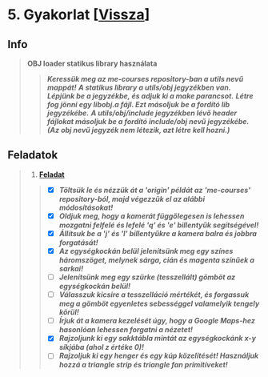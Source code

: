 # 5. Gyakorlat [[Vissza](https://github.com/OraveczJozsef/Miskolci_Egyetem/tree/main/Sz%C3%A1m%C3%ADt%C3%B3g%C3%A9pi%20Grafika/Gyakorlati%20Feladatok)]
## Info
> **OBJ loader statikus library használata**
> > ***Keressük meg az me-courses repository-ban a utils nevű mappát!***
> > ***A statikus library a utils/obj jegyzékben van.***
> > ***Lépjünk be a jegyzékbe, és adjuk ki a make parancsot.***
> > ***Létre fog jönni egy libobj.a fájl. Ezt másoljuk be a fordító lib jegyzékébe.***
> > ***A utils/obj/include jegyzékben lévő header fájlokat másoljuk be a fordító include/obj nevű jegyzékébe. (Az obj nevű jegyzék nem létezik, azt létre kell hozni.)***

## Feladatok
> 1. **[Feladat](https://github.com/OraveczJozsef/Miskolci_Egyetem/tree/main/Sz%C3%A1m%C3%ADt%C3%B3g%C3%A9pi%20Grafika/Gyakorlati%20Feladatok/4.%20Gyakorlat/1%20Feladat)**
> > - [x] ***Töltsük le és nézzük át a 'origin' példát az 'me-courses' repository-ból, majd végezzük el az alábbi módosításokat!***
> > - [x] ***Oldjuk meg, hogy a kamerát függőlegesen is lehessen mozgatni felfelé és lefelé 'q' és 'e' billentyűk segítségével!***
> > - [x] ***Állítsuk be a 'j' és 'l' billentyűkre a kamera balra és jobbra forgatását!***
> > - [x] ***Az egységkockán belül jelenítsünk meg egy színes háromszöget, melynek sárga, cián és magenta színűek a sarkai!***
> > - [ ] ***Jelenítsünk meg egy szürke (tesszellált) gömböt az egységkockán belül!***
> > - [ ] ***Válasszuk kicsire a tesszelláció mértékét, és forgassuk meg a gömböt egyenletes sebességgel valamelyik tengely körül!***
> > - [ ] ***Írjuk át a kamera kezelését úgy, hogy a Google Maps-hez hasonlóan lehessen forgatni a nézetet!***
> > - [x] ***Rajzoljunk ki egy sakktábla mintát az egységkockánk x-y síkjába (ahol z értéke 0)!***
> > - [ ] ***Rajzoljuk ki egy henger és egy kúp közelítését! Használjuk hozzá a triangle strip és triangle fan primitíveket!***